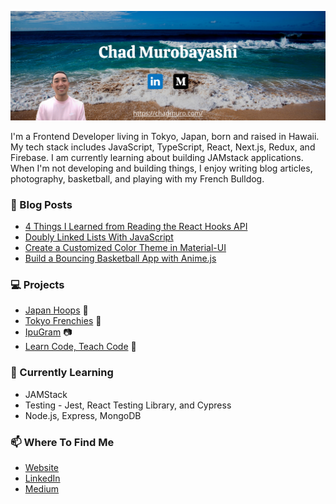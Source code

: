 [![Header](./header.png)](https://chadmuro.com/)

I'm a Frontend Developer living in Tokyo, Japan, born and raised in Hawaii. My tech stack includes JavaScript, TypeScript, React, Next.js, Redux, and Firebase. I am currently learning about building JAMstack applications. When I'm not developing and building things, I enjoy writing blog articles, photography, basketball, and playing with my French Bulldog.

### :pencil: Blog Posts
- [4 Things I Learned from Reading the React Hooks API](https://medium.com/javascript-in-plain-english/4-things-i-learned-from-reading-the-react-hooks-api-ad0d48374901)
- [Doubly Linked Lists With JavaScript](https://medium.com/javascript-in-plain-english/doubly-linked-lists-with-javascript-9c20a9dc4fb3)
- [Create a Customized Color Theme in Material-UI](https://medium.com/swlh/create-a-customized-color-theme-in-material-ui-7205163e541f)
- [Build a Bouncing Basketball App with Anime.js](https://medium.com/javascript-in-plain-english/build-a-bouncing-basketball-app-with-anime-js-90eb5b4630d1)

### :computer: Projects
- [Japan Hoops](https://japan-hoops.web.app/) :basketball:
- [Tokyo Frenchies](https://tokyo-frenchies.web.app/) :dog:
- [IpuGram](https://ipugram.web.app/) :camera:
- [Learn Code, Teach Code](https://learn-code-teach-code.vercel.app/) :school:

### :seedling: Currently Learning
- JAMStack
- Testing - Jest, React Testing Library, and Cypress
- Node.js, Express, MongoDB

### :mailbox: Where To Find Me
- [Website](https://chadmuro.com/)
- [LinkedIn](https://www.linkedin.com/in/chadmuro/)
- [Medium](https://chadmuro.medium.com/)
